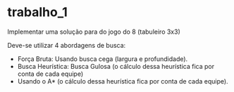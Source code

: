 # trabalho_1
Implementar uma solução para do jogo do 8 (tabuleiro 3x3)

Deve-se utilizar 4 abordagens de busca:
 - Força Bruta: Usando busca cega (largura e profundidade).
 - Busca Heurística: Busca Gulosa (o cálculo dessa heurística fica por conta de
cada equipe)
 - Usando o A* (o cálculo dessa heurística fica por conta de cada equipe).